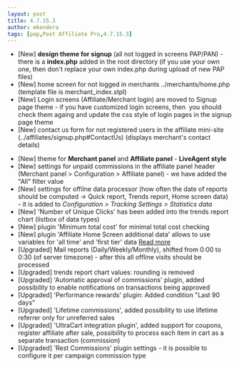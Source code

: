 ```yaml
---
layout: post
title: 4.7.15.3
author: mkendera
tags: [pap,Post Affiliate Pro,4.7.15.3]
---
```


- [New] <strong>design theme for signup</strong> (all not logged in screens PAP/PAN) - there is a <strong>index.php</strong> added in the root directory (if you use your own one, then don't replace your own index.php during upload of new PAP files)
- [New] home screen for not logged in merchants ../merchants/home.php (template file is merchant_index.stpl)
- [New] Login screens (Affiliate/Merchant login) are moved to Signup page theme - if you have customized login screens, then &nbsp;you should check them againg and update the css style of login pages in the signup page theme
- [New] contact us form for not registered users in the affiliate mini-site (../affiliates/signup.php#ContactUs) (displays merchant's contact details)

<!--more-->

- [New] theme for <strong>Merchant panel</strong> and <strong>Affiliate panel</strong> -&nbsp;<strong>LiveAgent style</strong>
- [New] settings for unpaid commissions in the affiliate panel header (Merchant panel &gt; Configuration &gt; Affiliate panel) - we have added the "All" filter value
- [New] settings for offilne data processor (how often the date of reports should be computed -&gt; Quick report, Trends report, Home screen data) - it is added to <em>Configuration &gt; Tracking Settings &gt; Statistics data</em>
- [New] 'Number of Unique Clicks' has been added into the trends report chart (listbox of data types)
- [New] plugin 'Minimum total cost' for minimal total cost checking
- [New] plugin 'Affiliate Home Screen additional data' allows to use variables for 'all time' and 'first tier' data <a href="http://support.qualityunit.com/920975-Affiliate-panel---Home-screen-additional-data" title="Affiliate panel - Home screen additional data">Read more</a>
- [Upgraded] Mail reports (Daily/Weekly/Monthly), shifted from 0:00 to 0:30 (of server timezone) - after this all offline visits should be processed
- [Upgraded] trends report chart values: rounding is removed
- [Upgraded] 'Automatic approval of commissions' plugin, added possibility to enable notifications on transactions being approved
- [Upgraded] 'Performance rewards' plugin: Added condition "Last 90 days"
- [Upgraded] 'Lifetime commissions', added possibility to use lifetime referrer only for unreferred sales
- [Upgraded] 'UltraCart integration plugin', added support for coupons, register affiliate after sale, possibility to process each item in cart as a separate transaction (commission)
- [Upgraded] 'Rest Commissions' plugin settings - it is possible to configure it per campaign commission type
